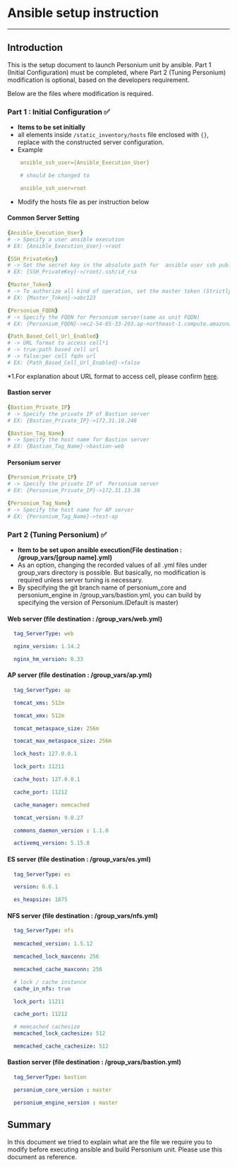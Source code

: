 # Ansible setup instruction

-------------------------------------------------

## Introduction

This is the setup document to launch Personium unit by ansible. Part 1 (Initial Configuration) must be completed, where Part 2 (Tuning Personium) modification is optional, based on the developers requirement.

Below are the files where modification is required.


### Part 1 : Initial Configuration :white_check_mark:

* **Items to be set initially**
* all elements inside `/static_inventory/hosts` file enclosed with `{}`, replace with the constructed server configuration.
* Example

```yaml
    ansible_ssh_user={Ansible_Execution_User}

    # should be changed to

    ansible_ssh_user=root
```

* Modify the hosts file as per instruction below

#### Common Server Setting

```yaml
{Ansible_Execution_User}
# -> Specify a user ansible execution
# EX: {Ansible_Execution_User}->root

{SSH_PrivateKey}
# -> Set the secret key in the absolute path for  ansible user ssh public key authentication
# EX: {SSH_PrivateKey}->/root/.ssh/id_rsa

{Master_Token}
# -> To authorize all kind of operation, set the master token (Strictly managed)
# EX: {Master_Token}->abc123

{Personium_FQDN}
# -> Specify the FQDN for Personium server(same as unit FQDN)
# EX: {Personium_FQDN}->ec2-54-65-33-203.ap-northeast-1.compute.amazonaws.com

{Path_Based_Cell_Url_Enabled}
# -> URL format to access cell*1
# -> true:path based cell url
# -> false:per cell fqdn url
# EX: {Path_Based_Cell_Url_Enabled}->false
```
*1.For explanation about URL format to access cell, please confirm [here](https://personium.io/docs/ja/server-operator/setup_percell.html).

#### Bastion server

```yaml
{Bastion_Private_IP}
# -> Specify the private IP of Bastion server
# EX: {Bastion_Private_IP}->172.31.10.248

{Bastion_Tag_Name}
# -> Specify the host name for Bastion server
# EX: {Bastion_Tag_Name}->bastion-web
```

#### Personium server

```yaml
{Personium_Private_IP}
# -> Specify the private IP of  Personium server
# EX: {Personium_Private_IP}->172.31.13.38

{Personium_Tag_Name}
# -> Specify the host name for AP server
# EX: {Personium_Tag_Name}->test-ap
```

### Part 2 (Tuning Personium) :white_check_mark:

* **Item to be set upon ansible execution(File destination : /group_vars/[group name].yml)**
* As an option, changing the recorded values of all .yml files under group_vars directory is possible. But basically, no modification is required unless server tuning is necessary.
* By specifying the git branch name of personium_core and personium_engine in /group_vars/bastion.yml, you can build by specifying the version of Personium.(Default is master)

#### Web server (file destination : /group_vars/web.yml)

```yaml
  tag_ServerType: web

  nginx_version: 1.14.2

  nginx_hm_version: 0.33
```

#### AP server (file destination : /group_vars/ap.yml)

```yaml
  tag_ServerType: ap

  tomcat_xms: 512m

  tomcat_xmx: 512m

  tomcat_metaspace_size: 256m

  tomcat_max_metaspace_size: 256m

  lock_host: 127.0.0.1

  lock_port: 11211

  cache_host: 127.0.0.1

  cache_port: 11212

  cache_manager: memcached

  tomcat_version: 9.0.27

  commons_daemon_version : 1.1.0

  activemq_version: 5.15.8
```

#### ES server (file destination : /group_vars/es.yml)

```yaml
  tag_ServerType: es

  version: 6.6.1

  es_heapsize: 1875
```

#### NFS server (file destination : /group_vars/nfs.yml)

```yaml
  tag_ServerType: nfs
  
  memcached_version: 1.5.12

  memcached_lock_maxconn: 256

  memcached_cache_maxconn: 256

  # lock / cache instance
  cache_in_nfs: true

  lock_port: 11211

  cache_port: 11212

  # memcached cachesize
  memcached_lock_cachesize: 512

  memcached_cache_cachesize: 512
```

#### Bastion server (file destination : /group_vars/bastion.yml)

```yaml
  tag_ServerType: bastion

  personium_core_version : master

  personium_engine_version : master

```

## Summary

In this document we tried to explain what are the file we require you to modify before executing ansible and build Personium unit. Please use this document as reference.
